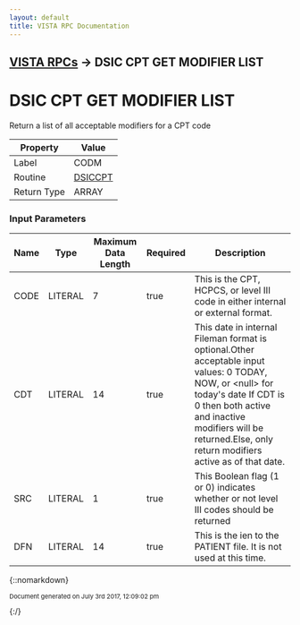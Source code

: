 ```yaml
---
layout: default
title: VISTA RPC Documentation
---
```


## [VISTA RPCs](TableOfContents) &#8594; DSIC CPT GET MODIFIER LIST
# DSIC CPT GET MODIFIER LIST

Return a list of all acceptable modifiers for a CPT code

Property | Value
--- | ---
Label | CODM
Routine | [DSICCPT](http://code.osehra.org/dox/Routine_DSICCPT_source.html)
Return Type | ARRAY


### Input Parameters

Name | Type | Maximum Data Length | Required | Description
--- | --- | --- | --- | ---
CODE | LITERAL | 7 | true | This is the CPT, HCPCS, or level III code in either internal or external format.
CDT | LITERAL | 14 | true | This date in internal Fileman format is optional.Other acceptable input values: 0                               TODAY, NOW, or &lt;null&gt; for today&#x27;s date If CDT is 0 then both active and inactive modifiers will be returned.Else, only return modifiers active as of that date.
SRC | LITERAL | 1 | true | This Boolean flag (1 or 0) indicates whether or not level III codes should be returned
DFN | LITERAL | 14 | true | This is the ien to the PATIENT file.  It is not used at this time.



{::nomarkdown} <br/><p style="font-size: 11px">Document generated on July 3rd 2017, 12:09:02 pm</p>{:/}
